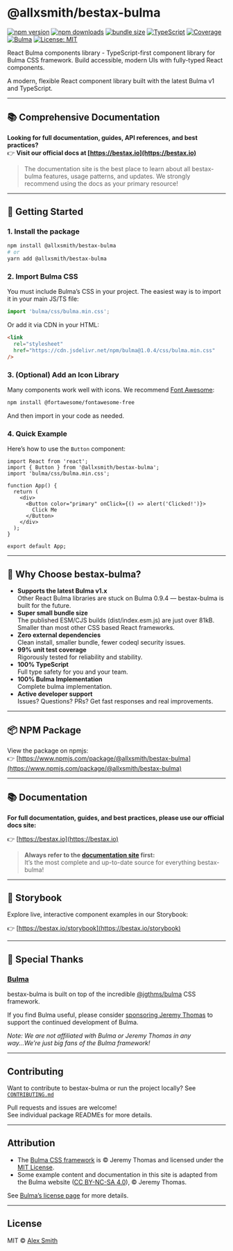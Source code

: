 # @allxsmith/bestax-bulma

[![npm version](https://img.shields.io/npm/v/@allxsmith/bestax-bulma.svg)](https://www.npmjs.com/package/@allxsmith/bestax-bulma)
[![npm downloads](https://img.shields.io/npm/dm/@allxsmith/bestax-bulma.svg)](https://www.npmjs.com/package/@allxsmith/bestax-bulma)
[![bundle size](https://img.shields.io/bundlephobia/minzip/@allxsmith/bestax-bulma.svg)](https://bundlephobia.com/package/@allxsmith/bestax-bulma)
[![TypeScript](https://img.shields.io/badge/TypeScript-100%25-blue.svg)](https://www.typescriptlang.org/)
[![Coverage](https://img.shields.io/badge/coverage-99%25-brightgreen.svg)](https://github.com/allxsmith/bestax)
[![Bulma](https://img.shields.io/badge/Bulma-v1.0+-00d1b2.svg)](https://bulma.io)
[![License: MIT](https://img.shields.io/badge/License-MIT-yellow.svg)](https://opensource.org/licenses/MIT)

React Bulma components library - TypeScript-first component library for Bulma CSS framework. Build accessible, modern UIs with fully-typed React components.

A modern, flexible React component library built with the latest Bulma v1 and TypeScript.

---

## 📚 Comprehensive Documentation

**Looking for full documentation, guides, API references, and best practices?**  
👉 **Visit our official docs at [https://bestax.io](https://bestax.io)**

> The documentation site is the best place to learn about all bestax-bulma features, usage patterns, and updates. We strongly recommend using the docs as your primary resource!

---

## 🚀 Getting Started

### 1. Install the package

```bash
npm install @allxsmith/bestax-bulma
# or
yarn add @allxsmith/bestax-bulma
```

### 2. Import Bulma CSS

You must include Bulma’s CSS in your project. The easiest way is to import it in your main JS/TS file:

```js
import 'bulma/css/bulma.min.css';
```

Or add it via CDN in your HTML:

```html
<link
  rel="stylesheet"
  href="https://cdn.jsdelivr.net/npm/bulma@1.0.4/css/bulma.min.css"
/>
```

### 3. (Optional) Add an Icon Library

Many components work well with icons. We recommend [Font Awesome](https://fontawesome.com/):

```bash
npm install @fortawesome/fontawesome-free
```

And then import in your code as needed.

### 4. Quick Example

Here’s how to use the `Button` component:

```tsx
import React from 'react';
import { Button } from '@allxsmith/bestax-bulma';
import 'bulma/css/bulma.min.css';

function App() {
  return (
    <div>
      <Button color="primary" onClick={() => alert('Clicked!')}>
        Click Me
      </Button>
    </div>
  );
}

export default App;
```

---

## 💎 Why Choose bestax-bulma?

- **Supports the latest Bulma v1.x**  
  Other React Bulma libraries are stuck on Bulma 0.9.4 — bestax-bulma is built for the future.
- **Super small bundle size**  
  The published ESM/CJS builds (dist/index.esm.js) are just over 81kB. Smaller than most other CSS based React frameworks.
- **Zero external dependencies**  
  Clean install, smaller bundle, fewer codeql security issues.
- **99% unit test coverage**  
  Rigorously tested for reliability and stability.
- **100% TypeScript**  
  Full type safety for you and your team.
- **100% Bulma Implementation**  
  Complete bulma implementation.
- **Active developer support**  
  Issues? Questions? PRs? Get fast responses and real improvements.

---

## 📦 NPM Package

View the package on npmjs:  
👉 [https://www.npmjs.com/package/@allxsmith/bestax-bulma](https://www.npmjs.com/package/@allxsmith/bestax-bulma)

---

## 📚 Documentation

**For full documentation, guides, and best practices, please use our official docs site:**

👉 [https://bestax.io](https://bestax.io)

> **Always refer to the [documentation site](https://bestax.io) first:**  
> It’s the most complete and up-to-date source for everything bestax-bulma!

---

## 📖 Storybook

Explore live, interactive component examples in our Storybook:

👉 [https://bestax.io/storybook](https://bestax.io/storybook)

---

## 🙏 Special Thanks

### [Bulma](https://github.com/jgthms/bulma)

bestax-bulma is built on top of the incredible [@jgthms/bulma](https://github.com/jgthms/bulma) CSS framework.

If you find Bulma useful, please consider [sponsoring Jeremy Thomas](https://github.com/sponsors/jgthms) to support the continued development of Bulma.

_Note: We are not affiliated with Bulma or Jeremy Thomas in any way...We’re just big fans of the Bulma framework!_

---

## Contributing

Want to contribute to bestax-bulma or run the project locally? See [`CONTRIBUTING.md`](CONTRIBUTING.md)

Pull requests and issues are welcome!  
See individual package READMEs for more details.

---

## Attribution

- The [Bulma CSS framework](https://bulma.io) is © Jeremy Thomas and licensed under the [MIT License](https://github.com/jgthms/bulma/blob/master/LICENSE).
- Some example content and documentation in this site is adapted from the Bulma website ([CC BY-NC-SA 4.0](https://creativecommons.org/licenses/by-nc-sa/4.0/)), © Jeremy Thomas.

See [Bulma’s license page](https://github.com/jgthms/bulma/blob/main/LICENSE) for more details.

---

## License

MIT © [Alex Smith](https://github.com/allxsmith)
